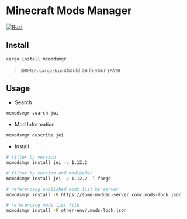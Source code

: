 # Minecraft Mods Manager

[![Rust](https://github.com/shosatojp/mcmodsmgr/actions/workflows/rust.yml/badge.svg)](https://github.com/shosatojp/mcmodsmgr/actions/workflows/rust.yml)

## Install

```sh
cargo install mcmodsmgr
```

> `$HOME/.cargo/bin` should be in your `$PATH`

## Usage

- Search

```sh
mcmodsmgr search jei
```

- Mod Information

```sh
mcmodsmgr describe jei
```

- Install

```sh
# filter by version
mcmodsmgr install jei -v 1.12.2

# filter by version and modloader
mcmodsmgr install jei -v 1.12.2 -l forge

# referencing published mods list by server
mcmodsmgr install -R https://some-modded-server.com/.mods-lock.json

# referencing mods list file
mcmodsmgr install -R other-env/.mods-lock.json
```
